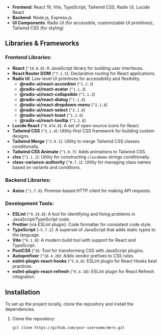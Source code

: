 
- **Frontend**: React 19, Vite, TypeScript, Tailwind CSS, Radix UI, Lucide React
- **Backend**: Node.js, Express.js
- **UI Components**: Radix UI (for accessible, customizable UI primitives), Tailwind CSS (for styling)

## Libraries & Frameworks

### **Frontend Libraries**:
- **React** (`^19.0.0`): A JavaScript library for building user interfaces.
- **React Router DOM** (`^7.1.5`): Declarative routing for React applications.
- **Radix UI**: Low-level UI primitives for accessibility and flexibility.  
  - **@radix-ui/react-accordion** (`^1.2.3`)
  - **@radix-ui/react-avatar** (`^1.1.3`)
  - **@radix-ui/react-collapsible** (`^1.1.3`)
  - **@radix-ui/react-dialog** (`^1.1.6`)
  - **@radix-ui/react-dropdown-menu** (`^2.1.6`)
  - **@radix-ui/react-select** (`^2.1.6`)
  - **@radix-ui/react-toast** (`^1.2.6`)
  - **@radix-ui/react-tooltip** (`^1.1.8`)
- **Lucide React** (`^0.474.0`): A set of open-source icons for React.
- **Tailwind CSS** (`^3.1.4`): Utility-first CSS framework for building custom designs.
- **Tailwind Merge** (`^3.0.1`): Utility to merge Tailwind CSS classes conditionally.
- **Tailwind CSS Animate** (`^1.0.7`): Adds animations to Tailwind CSS.
- **clsx** (`^2.1.1`): Utility for constructing `className` strings conditionally.
- **class-variance-authority** (`^0.7.1`): Utility for managing class names based on variants and conditions.

### **Backend Libraries**:
- **Axios** (`^1.7.9`): Promise-based HTTP client for making API requests.

### **Development Tools**:
- **ESLint** (`^9.19.0`): A tool for identifying and fixing problems in JavaScript/TypeScript code.
- **Prettier** (via ESLint plugin): Code formatter for consistent code style.
- **TypeScript** (`~5.7.2`): A superset of JavaScript that adds static types to the language.
- **Vite** (`^6.1.0`): A modern build tool with support for React and TypeScript.
- **PostCSS** (`^8`): Tool for transforming CSS with JavaScript plugins.
- **Autoprefixer** (`^10.4.20`): Adds vendor prefixes to CSS rules.
- **eslint-plugin-react-hooks** (`^5.0.0`): ESLint plugin for React Hooks best practices.
- **eslint-plugin-react-refresh** (`^0.4.18`): ESLint plugin for React Refresh integration.

## Installation

To set up the project locally, clone the repository and install the dependencies.

1. Clone the repository:
   ```bash
   git clone https://github.com/your-username/mern.git
